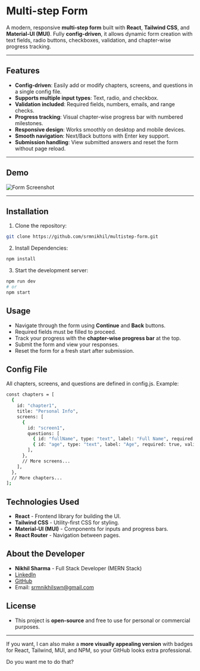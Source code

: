 # Multi-step Form

A modern, responsive **multi-step form** built with **React**, **Tailwind CSS**, and **Material-UI (MUI)**. Fully **config-driven**, it allows dynamic form creation with text fields, radio buttons, checkboxes, validation, and chapter-wise progress tracking.

---

## Features

- **Config-driven**: Easily add or modify chapters, screens, and questions in a single config file.  
- **Supports multiple input types**: Text, radio, and checkbox.  
- **Validation included**: Required fields, numbers, emails, and range checks.  
- **Progress tracking**: Visual chapter-wise progress bar with numbered milestones.  
- **Responsive design**: Works smoothly on desktop and mobile devices.  
- **Smooth navigation**: Next/Back buttons with Enter key support.  
- **Submission handling**: View submitted answers and reset the form without page reload.

---

## Demo

![Form Screenshot](./assets/form.svg)

---

## Installation

1. Clone the repository:

```bash
git clone https://github.com/srmnikhil/multistep-form.git
```

2. Install Dependencies:
```bash
npm install
```

3. Start the development server:
```bash
npm run dev
# or
npm start
```
## Usage

- Navigate through the form using **Continue** and **Back** buttons.
- Required fields must be filled to proceed.
- Track your progress with the **chapter-wise progress bar** at the top.
- Submit the form and view your responses.
- Reset the form for a fresh start after submission.

## Config File
All chapters, screens, and questions are defined in config.js. Example:
```bash
const chapters = [
  {
    id: "chapter1",
    title: "Personal Info",
    screens: [
      {
        id: "screen1",
        questions: [
          { id: "fullName", type: "text", label: "Full Name", required: true },
          { id: "age", type: "text", label: "Age", required: true, validation: "number" }
        ],
      },
      // More screens...
    ],
  },
  // More chapters...
];
```

## Technologies Used
- **React** - Frontend library for building the UI.
- **Tailwind CSS** - Utility-first CSS for styling.
- **Material-UI (MUI)** - Components for inputs and progress bars.
- **React Router** - Navigation between pages.

## About the Developer
- **Nikhil Sharma** - Full Stack Developer (MERN Stack)
- [LinkedIn](https://linkedin.com/in/srmnikhil)
- [GitHub](https://github.com/srmnikhil)
- Email: srmnikhilswn@gmail.com

## License
- This project is **open-source** and free to use for personal or commercial purposes.

---

If you want, I can also make a **more visually appealing version** with badges for React, Tailwind, MUI, and NPM, so your GitHub looks extra professional.  

Do you want me to do that?
